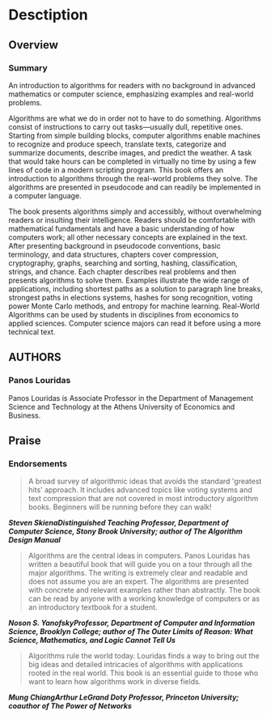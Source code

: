 # Desctiption

## Overview

### Summary

An introduction to algorithms for readers with no background in advanced mathematics or computer science, emphasizing examples and real-world problems.

Algorithms are what we do in order not to have to do something. Algorithms consist of instructions to carry out tasks—usually dull, repetitive ones. Starting from simple building blocks, computer algorithms enable machines to recognize and produce speech, translate texts, categorize and summarize documents, describe images, and predict the weather. A task that would take hours can be completed in virtually no time by using a few lines of code in a modern scripting program. This book offers an introduction to algorithms through the real-world problems they solve. The algorithms are presented in pseudocode and can readily be implemented in a computer language.

The book presents algorithms simply and accessibly, without overwhelming readers or insulting their intelligence. Readers should be comfortable with mathematical fundamentals and have a basic understanding of how computers work; all other necessary concepts are explained in the text. After presenting background in pseudocode conventions, basic terminology, and data structures, chapters cover compression, cryptography, graphs, searching and sorting, hashing, classification, strings, and chance. Each chapter describes real problems and then presents algorithms to solve them. Examples illustrate the wide range of applications, including shortest paths as a solution to paragraph line breaks, strongest paths in elections systems, hashes for song recognition, voting power Monte Carlo methods, and entropy for machine learning. Real-World Algorithms can be used by students in disciplines from economics to applied sciences. Computer science majors can read it before using a more technical text.

## AUTHORS

### Panos Louridas

Panos Louridas is Associate Professor in the Department of Management Science and Technology at the Athens University of Economics and Business.

## Praise

### Endorsements

>A broad survey of algorithmic ideas that avoids the standard 'greatest hits' approach. It includes advanced topics like voting systems and text compression that are not covered in most introductory algorithm books. Beginners will be running before they can walk!

***Steven SkienaDistinguished Teaching Professor, Department of Computer Science, Stony Brook University; author of The Algorithm Design Manual***

>Algorithms are the central ideas in computers. Panos Louridas has written a beautiful book that will guide you on a tour through all the major algorithms. The writing is extremely clear and readable and does not assume you are an expert. The algorithms are presented with concrete and relevant examples rather than abstractly. The book can be read by anyone with a working knowledge of computers or as an introductory textbook for a student.

***Noson S. YanofskyProfessor, Department of Computer and Information Science, Brooklyn College; author of The Outer Limits of Reason: What Science, Mathematics, and Logic Cannot Tell Us***

>Algorithms rule the world today. Louridas finds a way to bring out the big ideas and detailed intricacies of algorithms with applications rooted in the real world. This book is an essential guide to those who want to learn how algorithms work in diverse fields.

***Mung ChiangArthur LeGrand Doty Professor, Princeton University; coauthor of The Power of Networks***
